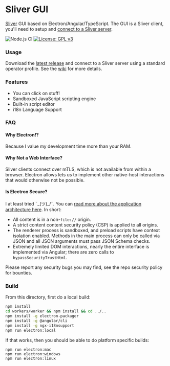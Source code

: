 # Sliver GUI

[Sliver](https://github.com/BishopFox/sliver) GUI based on Electron/Angular/TypeScript. The GUI is a Sliver client, you'll need to setup and [connect to a Sliver server](https://github.com/BishopFox/sliver/wiki/Multiplayer-Mode).

![Node.js CI](https://github.com/moloch--/sliver-gui/workflows/Node.js%20CI/badge.svg) [![License: GPL v3](https://img.shields.io/badge/License-GPLv3-blue.svg)](https://www.gnu.org/licenses/gpl-3.0)

### Usage

Download the [latest release](https://github.com/moloch--/sliver-gui/releases) and connect to a Sliver server using a standard operator profile. See the [wiki](https://github.com/moloch--/sliver-gui/wiki) for more details.

### Features

* You can click on stuff!
* Sandboxed JavaScript scripting engine
* Built-in script editor
* i18n Language Support


### FAQ

#### Why Electron!?

Because I value my development time more than your RAM.

#### Why Not a Web Interface?

Sliver clients connect over mTLS, which is not available from within a browser. Electron allows lets us to implement other native-host interactions that would otherwise not be possible.

#### Is Electron Secure?

I at least tried ¯\_(ツ)_/¯. You can [read more about the application architecture here](https://github.com/moloch--/reasonably-secure-electron). In short:
 * All content is in a non-`file://` origin.
 * A strict content content security policy (CSP) is applied to all origins.
 * The renderer process is sandboxed, and preload scripts have context isolation enabled. Methods in the main process can only be called via JSON and all JSON arguments must pass JSON Schema checks.
 * Extremely limited DOM interactions, nearly the entire interface is implemented via Angular; there are zero calls to `bypassSecurityTrustHtml`.

Please report any security bugs you may find, see the repo security policy for bounties.

### Build

From this directory, first do a local build:

```bash
npm install
cd workers/worker && npm install && cd ../..
npm install -g electron-packager
npm install -g @angular/cli
npm install -g ngx-i18nsupport
npm run electron:local
```

If that works, then you should be able to do platform specific builds:

```
npm run electron:mac
npm run electron:windows
npm run electron:linux
```
